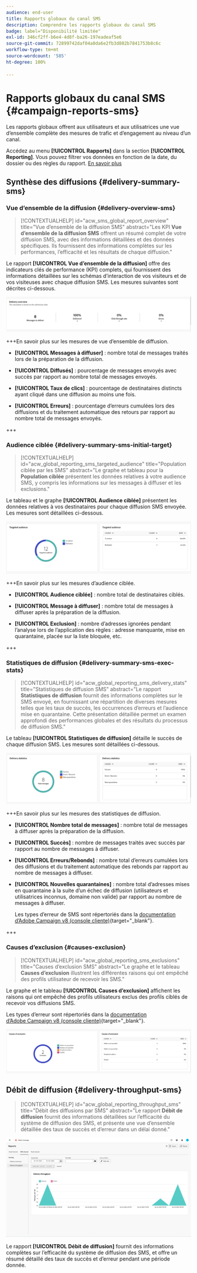 ```yaml
---
audience: end-user
title: Rapports globaux du canal SMS
description: Comprendre les rapports globaux du canal SMS
badge: label="Disponibilité limitée"
exl-id: 346cf2ff-b6e4-4d8f-ba26-197eadeaf5e6
source-git-commit: 72899742daf04a0da6e2fb3d802b7841753b8c6c
workflow-type: tm+mt
source-wordcount: '585'
ht-degree: 100%

---
```


# Rapports globaux du canal SMS {#campaign-reports-sms}

Les rapports globaux offrent aux utilisateurs et aux utilisatrices une vue d’ensemble complète des mesures de trafic et d’engagement au niveau d’un canal.

Accédez au menu **[!UICONTROL Rapports]** dans la section **[!UICONTROL Reporting]**. Vous pouvez filtrer vos données en fonction de la date, du dossier ou des règles du rapport. [En savoir plus](global-reports.md)

## Synthèse des diffusions {#delivery-summary-sms}

### Vue d’ensemble de la diffusion {#delivery-overview-sms}

>[!CONTEXTUALHELP]
>id="acw_sms_global_report_overview"
>title="Vue d’ensemble de la diffusion SMS"
>abstract="Les KPI **Vue d’ensemble de la diffusion SMS** offrent un résumé complet de votre diffusion SMS, avec des informations détaillées et des données spécifiques. Ils fournissent des informations complètes sur les performances, l’efficacité et les résultats de chaque diffusion."

Le rapport **[!UICONTROL Vue d’ensemble de la diffusion]** offre des indicateurs clés de performance (KPI) complets, qui fournissent des informations détaillées sur les schémas d’interaction de vos visiteurs et de vos visiteuses avec chaque diffusion SMS. Les mesures suivantes sont décrites ci-dessous.

![](assets/global_report_sms_delivery_overview.png)

+++En savoir plus sur les mesures de vue d’ensemble de diffusion.

* **[!UICONTROL Messages à diffuser]** : nombre total de messages traités lors de la préparation de la diffusion.

* **[!UICONTROL Diffusés]** : pourcentage de messages envoyés avec succès par rapport au nombre total de messages envoyés.

* **[!UICONTROL Taux de clics]** : pourcentage de destinataires distincts ayant cliqué dans une diffusion au moins une fois.

* **[!UICONTROL Erreurs]** : pourcentage d’erreurs cumulées lors des diffusions et du traitement automatique des retours par rapport au nombre total de messages envoyés.

+++

### Audience ciblée {#delivery-summary-sms-initial-target}

>[!CONTEXTUALHELP]
>id="acw_global_reporting_sms_targeted_audience"
>title="Population ciblée par les SMS"
>abstract="Le graphe et tableau pour la **Population ciblée** présentent les données relatives à votre audience SMS, y compris les informations sur les messages à diffuser et les exclusions."

Le tableau et le graphe **[!UICONTROL Audience ciblée]** présentent les données relatives à vos destinataires pour chaque diffusion SMS envoyée. Les mesures sont détaillées ci-dessous.

![](assets/global_report_sms_targeted_audience.png)

+++En savoir plus sur les mesures d’audience ciblée.

* **[!UICONTROL Audience ciblée]** : nombre total de destinataires ciblés.

* **[!UICONTROL Message à diffuser]** : nombre total de messages à diffuser après la préparation de la diffusion.

* **[!UICONTROL Exclusion]** : nombre d’adresses ignorées pendant l’analyse lors de l’application des règles : adresse manquante, mise en quarantaine, placée sur la liste bloquée, etc.

+++

### Statistiques de diffusion {#delivery-summary-sms-exec-stats}

>[!CONTEXTUALHELP]
>id="acw_global_reporting_sms_delivery_stats"
>title="Statistiques de diffusion SMS"
>abstract="Le rapport **Statistiques de diffusion** fournit des informations complètes sur le SMS envoyé, en fournissant une répartition de diverses mesures telles que les taux de succès, les occurrences d’erreurs et l’audience mise en quarantaine. Cette présentation détaillée permet un examen approfondi des performances globales et des résultats du processus de diffusion SMS."

Le tableau **[!UICONTROL Statistiques de diffusion]** détaille le succès de chaque diffusion SMS. Les mesures sont détaillées ci-dessous.

![](assets/global_report_sms_delivery_statistics.png)

+++En savoir plus sur les mesures des statistiques de diffusion.

* **[!UICONTROL Nombre total de messages]** : nombre total de messages à diffuser après la préparation de la diffusion.

* **[!UICONTROL Succès]** : nombre de messages traités avec succès par rapport au nombre de messages à diffuser.

* **[!UICONTROL Erreurs/Rebonds]** : nombre total d’erreurs cumulées lors des diffusions et du traitement automatique des rebonds par rapport au nombre de messages à diffuser.

* **[!UICONTROL Nouvelles quarantaines]** : nombre total d’adresses mises en quarantaine à la suite d’un échec de diffusion (utilisateurs et utilisatrices inconnus, domaine non valide) par rapport au nombre de messages à diffuser.

  Les types d’erreur de SMS sont répertoriés dans la [documentation d’Adobe Campaign v8 (console cliente)](https://experienceleague.adobe.com/docs/campaign/campaign-v8/send/failures/delivery-failures.html?lang=fr#sms-quarantines){target="_blank"}.

+++

### Causes d’exclusion {#causes-exclusion}

>[!CONTEXTUALHELP]
>id="acw_global_reporting_sms_exclusions"
>title="Causes d’exclusion SMS"
>abstract="Le graphe et le tableau **Causes d’exclusion** illustrent les différentes raisons qui ont empêché des profils utilisateur de recevoir les SMS."

Le graphe et le tableau **[!UICONTROL Causes d’exclusion]** affichent les raisons qui ont empêché des profils utilisateurs exclus des profils ciblés de recevoir vos diffusions SMS.

Les types d’erreur sont répertoriés dans la [documentation d’Adobe Campaign v8 (console cliente)](https://experienceleague.adobe.com/docs/campaign/campaign-v8/send/failures/delivery-failures.html?lang=fr#email-error-types){target="_blank"}.

![](assets/global_report_sms_causes_exclusion.png)

## Débit de diffusion {#delivery-throughput-sms}

>[!CONTEXTUALHELP]
>id="acw_global_reporting_throughput_sms"
>title="Débit des diffusions par SMS"
>abstract="Le rapport **Débit de diffusion** fournit des informations détaillées sur l’efficacité du système de diffusion des SMS, et présente une vue d’ensemble détaillée des taux de succès et d’erreur dans un délai donné."

![](assets/global_report_sms_delivery_throughput.png)

Le rapport **[!UICONTROL Débit de diffusion]** fournit des informations complètes sur l’efficacité du système de diffusion des SMS, et offre un résumé détaillé des taux de succès et d’erreur pendant une période donnée.
